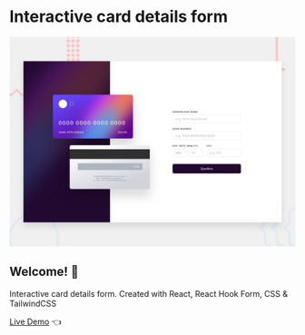 # Interactive card details form

![Design preview for the Interactive card details form](./design-preview/design-preview.jpg)

## Welcome! 👋

Interactive card details form. Created with React, React Hook Form, CSS &amp; TailwindCSS

[Live Demo](https://interactive-card-details-form-lyart.vercel.app//) 👈
